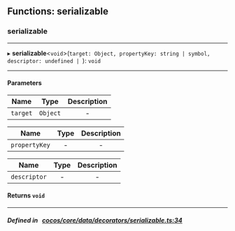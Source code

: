 ## Functions: serializable

### serializable


___
▸ **serializable**<`void`\>(`target: Object, propertyKey: string | symbol, descriptor: undefined | `): `void`
___


#### Parameters

| Name | Type | Description |
| :------: | :------: | :------: |
| `target` | `Object` | - |

| Name | Type | Description |
| :------: | :------: | :------: |
| `propertyKey` | - | - |

| Name | Type | Description |
| :------: | :------: | :------: |
| `descriptor` | - | - |


#### Returns `void` 
___


##### Defined in &nbsp;   [cocos/core/data/decorators/serializable.ts:34](https://github.com/cocos-creator/engine/blob/c7bf6b8a9/cocos/core/data/decorators/serializable.ts#L34)&nbsp;
